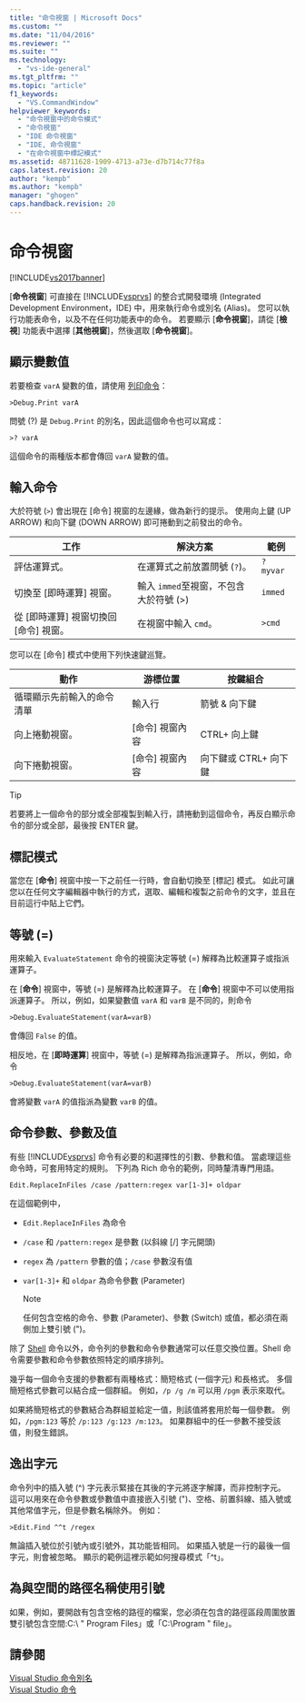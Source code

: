 ```yaml
---
title: "命令視窗 | Microsoft Docs"
ms.custom: ""
ms.date: "11/04/2016"
ms.reviewer: ""
ms.suite: ""
ms.technology: 
  - "vs-ide-general"
ms.tgt_pltfrm: ""
ms.topic: "article"
f1_keywords: 
  - "VS.CommandWindow"
helpviewer_keywords: 
  - "命令視窗中的命令模式"
  - "命令視窗"
  - "IDE 命令視窗"
  - "IDE, 命令視窗"
  - "在命令視窗中標記模式"
ms.assetid: 48711628-1909-4713-a73e-d7b714c77f8a
caps.latest.revision: 20
author: "kempb"
ms.author: "kempb"
manager: "ghogen"
caps.handback.revision: 20
---
```

# 命令視窗
[!INCLUDE[vs2017banner](../../code-quality/includes/vs2017banner.md)]

\[**命令視窗**\] 可直接在 [!INCLUDE[vsprvs](../../code-quality/includes/vsprvs_md.md)] 的整合式開發環境 \(Integrated Development Environment，IDE\) 中，用來執行命令或別名 \(Alias\)。  您可以執行功能表命令，以及不在任何功能表中的命令。  若要顯示 \[**命令視窗**\]，請從 \[**檢視**\] 功能表中選擇 \[**其他視窗**\]，然後選取 \[**命令視窗**\]。  
  
## 顯示變數值  
 若要檢查 `varA` 變數的值，請使用 [列印命令](../../ide/reference/print-command.md)：  
  
```  
>Debug.Print varA  
```  
  
 問號 \(?\) 是 `Debug.Print` 的別名，因此這個命令也可以寫成：  
  
```  
>? varA  
```  
  
 這個命令的兩種版本都會傳回 `varA` 變數的值。  
  
## 輸入命令  
 大於符號 \(`>`\) 會出現在 \[命令\] 視窗的左邊緣，做為新行的提示。  使用向上鍵 \(UP ARROW\) 和向下鍵 \(DOWN ARROW\) 即可捲動到之前發出的命令。  
  
|工作|解決方案|範例|  
|--------|----------|--------|  
|評估運算式。|在運算式之前放置問號 \(`?`\)。|`? myvar`|  
|切換至 \[即時運算\] 視窗。|輸入 `immed`至視窗，不包含大於符號 \(\>\)|`immed`|  
|從 \[即時運算\] 視窗切換回 \[命令\] 視窗。|在視窗中輸入 `cmd`。|`>cmd`|  
  
 您可以在 \[命令\] 模式中使用下列快速鍵巡覽。  
  
|動作|游標位置|按鍵組合|  
|--------|----------|----------|  
|循環顯示先前輸入的命令清單|輸入行|箭號 & 向下鍵|  
|向上捲動視窗。|\[命令\] 視窗內容|CTRL\+ 向上鍵|  
|向下捲動視窗。|\[命令\] 視窗內容|向下鍵或 CTRL\+ 向下鍵|  
  
> [!TIP]
>  若要將上一個命令的部分或全部複製到輸入行，請捲動到這個命令，再反白顯示命令的部分或全部，最後按 ENTER 鍵。  
  
## 標記模式  
 當您在 \[**命令**\] 視窗中按一下之前任一行時，會自動切換至 \[標記\] 模式。  如此可讓您以在任何文字編輯器中執行的方式，選取、編輯和複製之前命令的文字，並且在目前這行中貼上它們。  
  
## 等號 \(\=\)  
 用來輸入 `EvaluateStatement` 命令的視窗決定等號 \(\=\) 解釋為比較運算子或指派運算子。  
  
 在 \[**命令**\] 視窗中，等號 \(\=\) 是解釋為比較運算子。  在 \[**命令**\] 視窗中不可以使用指派運算子。  所以，例如，如果變數值 `varA` 和 `varB` 是不同的，則命令  
  
```  
>Debug.EvaluateStatement(varA=varB)  
```  
  
 會傳回 `False` 的值。  
  
 相反地，在 \[**即時運算**\] 視窗中，等號 \(\=\) 是解釋為指派運算子。  所以，例如，命令  
  
```  
>Debug.EvaluateStatement(varA=varB)  
```  
  
 會將變數 `varA` 的值指派為變數 `varB` 的值。  
  
## 命令參數、參數及值  
 有些 [!INCLUDE[vsprvs](../../code-quality/includes/vsprvs_md.md)] 命令有必要的和選擇性的引數、參數和值。  當處理這些命令時，可套用特定的規則。  下列為 Rich 命令的範例，同時釐清專門用語。  
  
```  
Edit.ReplaceInFiles /case /pattern:regex var[1-3]+ oldpar   
```  
  
 在這個範例中，  
  
-   `Edit.ReplaceInFiles` 為命令  
  
-   `/case` 和 `/pattern:regex` 是參數 \(以斜線 \[\/\] 字元開頭\)  
  
-   `regex` 為 `/pattern` 參數的值；`/case` 參數沒有值  
  
-   `var[1-3]+` 和 `oldpar` 為命令參數 \(Parameter\)  
  
    > [!NOTE]
    >  任何包含空格的命令、參數 \(Parameter\)、參數 \(Switch\) 或值，都必須在兩側加上雙引號 \("\)。  
  
 除了 [Shell](../../ide/reference/shell-command.md) 命令以外，命令列的參數和命令參數通常可以任意交換位置。Shell 命令需要參數和命令參數依照特定的順序排列。  
  
 幾乎每一個命令支援的參數都有兩種格式：簡短格式 \(一個字元\) 和長格式。  多個簡短格式參數可以結合成一個群組。  例如，`/p /g /m` 可以用 `/pgm` 表示來取代。  
  
 如果將簡短格式的參數結合為群組並給定一值，則該值將套用於每一個參數。  例如，`/pgm:123` 等於 `/p:123 /g:123 /m:123`。  如果群組中的任一參數不接受該值，則發生錯誤。  
  
## 逸出字元  
 命令列中的插入號 \(^\) 字元表示緊接在其後的字元將逐字解譯，而非控制字元。  這可以用來在命令參數或參數值中直接嵌入引號 \("\)、空格、前置斜線、插入號或其他常值字元，但是參數名稱除外。  例如：  
  
```  
>Edit.Find ^^t /regex  
```  
  
 無論插入號位於引號內或引號外，其功能皆相同。  如果插入號是一行的最後一個字元，則會被忽略。  顯示的範例這裡示範如何搜尋模式「^t」。  
  
## 為與空間的路徑名稱使用引號  
 如果，例如，要開啟有包含空格的路徑的檔案，您必須在包含的路徑區段周圍放置雙引號包含空間:C:\\ " Program Files」或「C:\\Program " file」。  
  
## 請參閱  
 [Visual Studio 命令別名](../../ide/reference/visual-studio-command-aliases.md)   
 [Visual Studio 命令](../../ide/reference/visual-studio-commands.md)